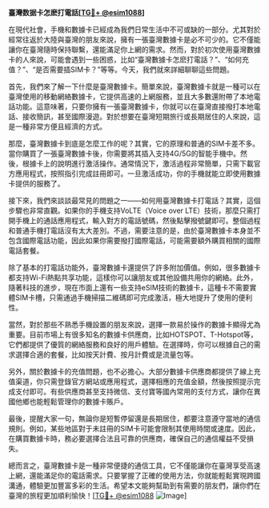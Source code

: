 **臺灣数据卡怎麽打電話[[TG💪+ @esim1088](https://t.me/s/esim1088)]**

在現代社會，手機和數據卡已經成為我們日常生活中不可或缺的一部分。尤其對於經常往返於大陸與臺灣的朋友來說，擁有一張臺灣數據卡是必不可少的。它不僅能讓你在臺灣隨時保持聯繫，還能滿足你上網的需求。然而，對於初次使用臺灣數據卡的人來說，可能會遇到一些困惑，比如“臺灣數據卡怎麽打電話？”、“如何充值？”、“是否需要插SIM卡？”等等。今天，我們就來詳細聊聊這些問題。

首先，我們來了解一下什麼是臺灣數據卡。簡單來說，臺灣數據卡就是一種可以在臺灣使用的移動網絡數據卡，它提供高速的上網服務，並且大多數還附帶了本地電話功能。這意味著，只要你擁有一張臺灣數據卡，你就可以在臺灣直接撥打本地電話、接收簡訊，甚至國際漫遊。對於想要在臺灣短期旅行或長期居住的人來說，這是一種非常方便且經濟的方式。

那麼，臺灣數據卡到底是怎麼工作的呢？其實，它的原理和普通的SIM卡差不多。當你購買了一張臺灣數據卡後，你需要將其插入支持4G/5G的智能手機中。然後，根據卡上的說明進行激活操作。通常情況下，激活過程非常簡單，只需下載官方應用程式，按照指引完成註冊即可。一旦激活成功，你的手機就能立即使用數據卡提供的服務了。

接下來，我們來談談最常見的問題之一——如何用臺灣數據卡打電話？其實，這個步驟也非常直觀。如果你的手機支持VoLTE（Voice over LTE）技術，那麼只需打開手機上的通話應用程式，輸入對方的電話號碼，然後點擊撥號鍵即可。整個過程和普通手機打電話沒有太大差別。不過，需要注意的是，由於臺灣數據卡本身並不包含國際電話功能，因此如果你需要撥打國際電話，可能需要額外購買相關的國際電話套餐。

除了基本的打電話功能外，臺灣數據卡還提供了許多附加價值。例如，很多數據卡都支持Wi-Fi熱點共享功能，這樣你可以讓朋友或其他設備共用你的網絡。此外，隨著科技的進步，現在市面上還有一些支持eSIM技術的數據卡，這種卡不需要實體SIM卡槽，只需通過手機掃描二維碼即可完成激活，極大地提升了使用的便利性。

當然，對於那些不熟悉手機設置的朋友來說，選擇一款易於操作的數據卡顯得尤為重要。目前市場上有很多知名的數據卡供應商，比如HOTSPOT、T-Hotspot等，它們都提供了優質的網絡服務和良好的用戶體驗。在選擇時，你可以根據自己的需求選擇合適的套餐，比如按天計費、按月計費或是流量包等。

另外，關於數據卡的充值問題，也不必擔心。大部分數據卡供應商都提供了線上充值渠道，你只需登錄官方網站或應用程式，選擇相應的充值金額，然後按照提示完成支付即可。有些供應商甚至支持微信、支付寶等國內常用的支付方式，讓你在異國他鄉也能輕鬆管理你的數據卡賬戶。

最後，提醒大家一句，無論你是短暫停留還是長期居住，都要注意遵守當地的通信規則。例如，某些地區對于未註冊的SIM卡可能會限制其使用時間或速度。因此，在購買數據卡時，務必要選擇合法且可靠的供應商，確保自己的通信權益不受損失。

總而言之，臺灣數據卡是一種非常便捷的通信工具，它不僅能讓你在臺灣享受高速上網，還能滿足你的電話需求。只要掌握了正確的使用方法，你就能輕鬆實現跨國溝通，體驗更加豐富多彩的生活。希望本文能夠幫助到有需要的朋友們，讓你們在臺灣的旅程更加順利愉快！[[TG💪+ @esim1088](https://t.me/s/esim1088) ![Image](https://i.postimg.cc/4NQfJmqS/Snipaste-2025-05-13-00-14-12.png)]